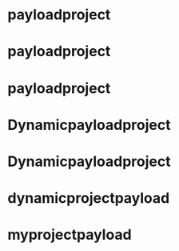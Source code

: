 # payloadproject
# payloadproject
# payloadproject
# Dynamicpayloadproject
# Dynamicpayloadproject
# dynamicprojectpayload
# myprojectpayload
